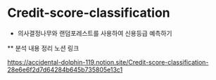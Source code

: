 # Credit-score-classification
- 의사결정나무와 랜덤포레스트를 사용하여 신용등급 예측하기

** 분석 내용 정리 노션 링크

https://accidental-dolphin-119.notion.site/Credit-score-classification-28e6e6f2d7d64284b645b735805e13c1
